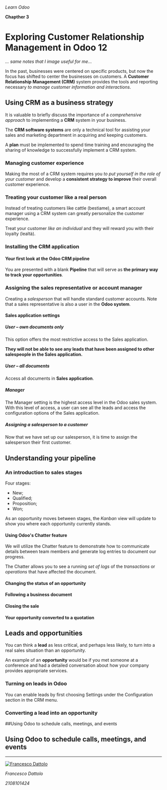 *Learn Odoo*

**Chapther 3**

# Exploring Customer Relationship Management in Odoo 12

*... same notes that I image useful for me...*

In the past, businesses were centered on specific products, but now the focus has shifted to center the businesses on customers. A **Customer Relationship Management (CRM)** system provides the tools and reporting necessary *to manage customer information and interactions*.

## Using CRM as a business strategy

It is valuable to briefly discuss the importance of a *comprehensive approach* to implementing a **CRM** system in your business.

The **CRM software systems** are only a technical tool for assisting your sales and marketing department in acquiring and keeping customers.

A **plan** must be implemented to spend time training and encouraging the sharing of knowledge to successfully implement a CRM system.

### Managing customer experience

Making the most of a CRM system requires you *to put yourself in the role of your customer* and develop a **consistent strategy to improve** their overall customer experience.

### Treating your customer like a real person

Instead of treating customers like cattle (bestiame), a smart account manager using a CRM system can greatly personalize the customer experience.

Treat your customer *like an individual* and they will reward you with their loyalty (lealtà).



### Installing the CRM application

#### Your first look at the Odoo CRM pipeline

You are presented with a blank **Pipeline** that will serve as **the primary way to track your opportunities**.

### Assigning the sales representative or account manager

Creating a *salesperson* that will handle standard customer accounts. Note that a sales representative is also a user in the **Odoo system**.

#### Sales application settings

##### User – own documents only

This option offers the most restrictive access to the Sales application.

**They will not be able to see any leads that have been assigned to other salespeople in the Sales application.**

##### User – all documents

Access all documents in **Sales application**.

##### Manager

The Manager setting is the highest access level in the Odoo sales system. With this level of access, a user can see all the leads and access the configuration options of the Sales application.

##### Assigning a salesperson to a customer

Now that we have set up our salesperson, it is time to assign the salesperson their first customer.


## Understanding your pipeline


### An introduction to sales stages

Four stages:
- New;
- Qualified;
- Proposition;
- Won;

As an opportunity moves between stages, the *Kanban* view will update to show you where each opportunity currently stands.

#### Using Odoo's Chatter feature

We will utilize the Chatter feature to demonstrate how to communicate details between team members and generate log entries to document our progress.

The Chatter allows you to see a running *set of logs* of the *transactions* or *operations* that have affected the document.

#### Changing the status of an opportunity

#### Following a business document

#### Closing the sale

#### Your opportunity converted to a quotation

## Leads and opportunities

You can think a **lead** as less critical, and perhaps less likely, to turn into a real sales situation than an opportunity.

An example of an **opportunity** would be if you met someone at a conference and had a detailed conversation about how your company provides appropriate services.

### Turning on leads in Odoo

You can enable leads by first choosing Settings under the Configuration section in the CRM menu.

### Converting a lead into an opportunity

##Using Odoo to schedule calls, meetings, and
events

## Using Odoo to schedule calls, meetings, and events



---

[![Francesco Dattolo](https://i0.wp.com/www.francescodattolo.it/wp-content/uploads/2019/09/cropped-francescodattolo-free_hand-logo-1.png)](https://francescodattolo.it)

*Francesco Dattolo*

*2108101424*
